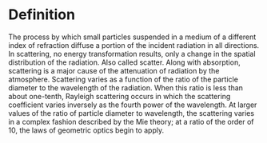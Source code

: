 # Definition

The process by which small particles suspended in a medium of a
different index of refraction diffuse a portion of the incident
radiation in all directions. In scattering, no energy transformation
results, only a change in the spatial distribution of the radiation.
Also called scatter. Along with absorption, scattering is a major cause
of the attenuation of radiation by the atmosphere. Scattering varies as
a function of the ratio of the particle diameter to the wavelength of
the radiation. When this ratio is less than about one-tenth, Rayleigh
scattering occurs in which the scattering coefficient varies inversely
as the fourth power of the wavelength. At larger values of the ratio of
particle diameter to wavelength, the scattering varies in a complex
fashion described by the Mie theory; at a ratio of the order of 10, the
laws of geometric optics begin to apply.
